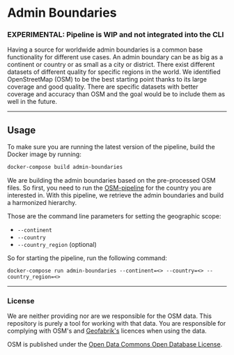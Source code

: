 # Admin Boundaries

### EXPERIMENTAL: Pipeline is WIP and not integrated into the CLI

Having a source for worldwide admin boundaries is a common base functionality for different use cases. An admin
boundary can be as big as a continent or country or as small as a city or district. There exist different datasets of
different quality for specific regions in the world. We identified OpenStreetMap (OSM) to be the best starting point
thanks to its large coverage and good quality. There are specific datasets with better coverage and accuracy than OSM
and the goal would be to include them as well in the future.

---

## Usage

To make sure you are running the latest version of the pipeline, build the Docker image by running:

```zsh
docker-compose build admin-boundaries
```

We are building the admin boundaries based on the pre-processed OSM files. So first, you need to run the 
[OSM-pipeline](https://github.com/kuwala-io/kuwala/tree/master/kuwala/pipelines/osm-poi) for the country you are 
interested in. With this pipeline, we retrieve the admin boundaries and build a harmonized hierarchy.

Those are the command line parameters for setting the geographic scope:

- `--continent`
- `--country`
- `--country_region` (optional)

So for starting the pipeline, run the following command:

```shell
docker-compose run admin-boundaries --continent=<> --country=<> --country_region=<>
```

---
### License

We are neither providing nor are we responsible for the OSM data. This repository is purely a tool for working with 
that data. You are responsible for complying with OSM's and [Geofabrik's](http://www.geofabrik.de) licences when using 
the data.

OSM is published under the [Open Data Commons Open Database License](https://www.openstreetmap.org/copyright).